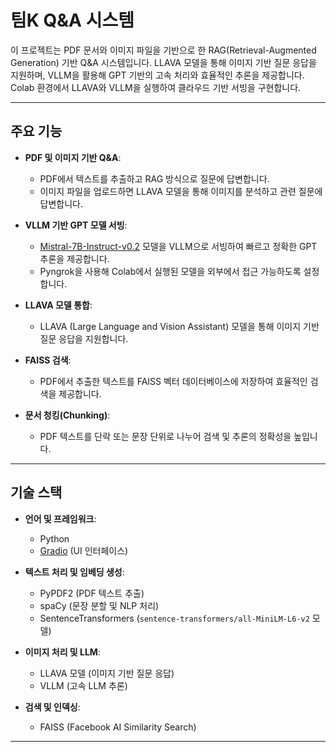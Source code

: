 # 팀K Q&A 시스템

이 프로젝트는 PDF 문서와 이미지 파일을 기반으로 한 RAG(Retrieval-Augmented Generation) 기반 Q&A 시스템입니다. LLAVA 모델을 통해 이미지 기반 질문 응답을 지원하며, VLLM을 활용해 GPT 기반의 고속 처리와 효율적인 추론을 제공합니다. Colab 환경에서 LLAVA와 VLLM을 실행하여 클라우드 기반 서빙을 구현합니다.

---

## 주요 기능

- **PDF 및 이미지 기반 Q&A**:
  - PDF에서 텍스트를 추출하고 RAG 방식으로 질문에 답변합니다.
  - 이미지 파일을 업로드하면 LLAVA 모델을 통해 이미지를 분석하고 관련 질문에 답변합니다.

- **VLLM 기반 GPT 모델 서빙**:
  - [Mistral-7B-Instruct-v0.2](https://huggingface.co/mistralai/Mistral-7B-Instruct-v0.2) 모델을 VLLM으로 서빙하여 빠르고 정확한 GPT 추론을 제공합니다.
  - Pyngrok을 사용해 Colab에서 실행된 모델을 외부에서 접근 가능하도록 설정합니다.

- **LLAVA 모델 통합**:
  - LLAVA (Large Language and Vision Assistant) 모델을 통해 이미지 기반 질문 응답을 지원합니다.

- **FAISS 검색**:
  - PDF에서 추출한 텍스트를 FAISS 벡터 데이터베이스에 저장하여 효율적인 검색을 제공합니다.

- **문서 청킹(Chunking)**:
  - PDF 텍스트를 단락 또는 문장 단위로 나누어 검색 및 추론의 정확성을 높입니다.

---

## 기술 스택

- **언어 및 프레임워크**:
  - Python
  - [Gradio](https://gradio.app) (UI 인터페이스)

- **텍스트 처리 및 임베딩 생성**:
  - PyPDF2 (PDF 텍스트 추출)
  - spaCy (문장 분할 및 NLP 처리)
  - SentenceTransformers (`sentence-transformers/all-MiniLM-L6-v2` 모델)

- **이미지 처리 및 LLM**:
  - LLAVA 모델 (이미지 기반 질문 응답)
  - VLLM (고속 LLM 추론)

- **검색 및 인덱싱**:
  - FAISS (Facebook AI Similarity Search)

---
